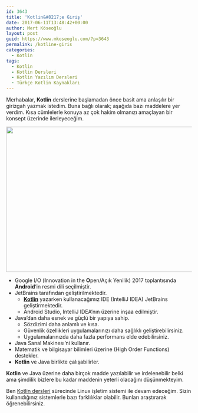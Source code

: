 ```yaml
---
id: 3643
title: 'Kotlin&#8217;e Giriş'
date: 2017-06-11T13:48:42+00:00
author: Mert Köseoğlu
layout: post
guid: https://www.mkoseoglu.com/?p=3643
permalink: /kotline-giris
categories:
  - Kotlin
tags:
  - Kotlin
  - Kotlin Dersleri
  - Kotlin Yazılım Dersleri
  - Türkçe Kotlin Kaynakları
---
```

Merhabalar, **Kotlin** derslerine başlamadan önce basit ama anlaşılır bir girizgah yazmak istedim. Buna bağlı olarak; aşağıda bazı maddelere yer verdim. Kısa cümlelerle konuya az çok hakim olmanızı amaçlayan bir konsept üzerinde ilerleyeceğim.

<img class="aligncenter wp-image-3659 size-large" src="https://www.mkoseoglu.com/wp-content/uploads/VRG_VBO_490_Google_IO_Kotlin-THUMB-1024x576.jpg" alt="" width="700" height="394" srcset="https://www.mkoseoglu.com/wp-content/uploads/VRG_VBO_490_Google_IO_Kotlin-THUMB-1024x576.jpg 1024w, https://www.mkoseoglu.com/wp-content/uploads/VRG_VBO_490_Google_IO_Kotlin-THUMB-300x169.jpg 300w, https://www.mkoseoglu.com/wp-content/uploads/VRG_VBO_490_Google_IO_Kotlin-THUMB-768x432.jpg 768w, https://www.mkoseoglu.com/wp-content/uploads/VRG_VBO_490_Google_IO_Kotlin-THUMB-700x394.jpg 700w" sizes="(max-width: 700px) 100vw, 700px" />

  * Google I/O (**I**nnovation in the **O**pen/Açık Yenilik) 2017 toplantısında **Android**&#8216;in resmi dili seçilmiştir.
  * JetBrains tarafından geliştirilmektedir. 
      * [**Kotlin**](https://www.mkoseoglu.com/etiket/kotlin-dersleri/) yazarken kullanacağımız IDE (IntelliJ IDEA) JetBrains geliştirmektedir.
      * Android Studio, IntelliJ IDEA&#8217;nın üzerine inşaa edilmiştir.
  * Java&#8217;dan daha esnek ve güçlü bir yapıya sahip. 
      * Sözdizimi daha anlamlı ve kısa.
      * Güvenlik özellikleri uygulamalarınızı daha sağlıklı geliştirebilirsiniz.
      * Uygulamalarınızda daha fazla performans elde edebilirsiniz.
  * Java Sanal Makinesı&#8217;ni kullanır.
  * Matematik ve bilgisayar bilimleri üzerine (High Order Functions) destekler.
  * **Kotlin** ve Java birlikte çalışabilirler.

**Kotlin** ve Java üzerine daha birçok madde yazılabilir ve irdelenebilir belki ama şimdilik bizlere bu kadar maddenin yeterli olacağını düşünmekteyim.

Ben [Kotlin dersleri](https://www.mkoseoglu.com/etiket/kotlin-dersleri/) sürecinde Linux işletim sistemi ile devam edeceğim. Sizin kullanıdığınız sistemlerle bazı farklılıklar olabilir. Bunları araştırarak öğrenebilirsiniz.

&nbsp;